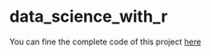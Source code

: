 # data_science_with_r

You can fine the complete code of this project [here](https://rpubs.com/LucasLeal7/projeto_cd)
